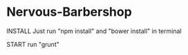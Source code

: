 # Nervous-Barbershop

INSTALL
Just run "npm install" and "bower install" in terminal

START
run "grunt"
